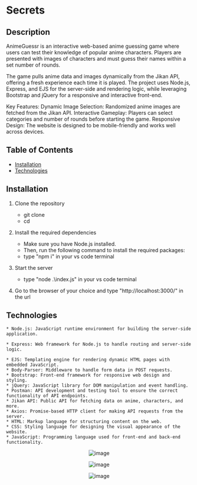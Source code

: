 # **Secrets**

## Description

AnimeGuessr is an interactive web-based anime guessing game where users can test their knowledge of popular anime characters. Players are presented with images of characters and must guess their names within a set number of rounds.

The game pulls anime data and images dynamically from the Jikan API, offering a fresh experience each time it is played. The project uses Node.js, Express, and EJS for the server-side and rendering logic, while leveraging Bootstrap and jQuery for a responsive and interactive front-end.

Key Features:
    Dynamic Image Selection: Randomized anime images are fetched from the Jikan API.
    Interactive Gameplay: Players can select categories and number of rounds before starting the game.
    Responsive Design: The website is designed to be mobile-friendly and works well across devices.

## Table of Contents
- [Installation](#Installation)
- [Technologies](#Technologies)




## Installation 

1. Clone the repository
    * git clone <repository-url>
    * cd <repository-folder>
            
2. Install the required dependencies
    * Make sure you have Node.js installed.
    * Then, run the following command to install the required packages:
    * type "npm i"  in your vs code  terminal 
      
3. Start the server
    * type "node .\index.js" in your vs code  terminal
      
4. Go to the browser of your choice and type "http://localhost:3000/" in the url
   
## Technologies 
	* Node.js: JavaScript runtime environment for building the server-side application.
 
	* Express: Web framework for Node.js to handle routing and server-side logic.
 
	* EJS: Templating engine for rendering dynamic HTML pages with embedded JavaScript.
	* Body-Parser: Middleware to handle form data in POST requests.
	* Bootstrap: Front-end framework for responsive web design and styling.
	* jQuery: JavaScript library for DOM manipulation and event handling.
	* Postman: API development and testing tool to ensure the correct functionality of API endpoints.
	* Jikan API: Public API for fetching data on anime, characters, and more.
	* Axios: Promise-based HTTP client for making API requests from the server.
	* HTML: Markup language for structuring content on the web.
	* CSS: Styling language for designing the visual appearance of the website.
	* JavaScript: Programming language used for front-end and back-end functionality.

<div align="center">

![image](https://github.com/user-attachments/assets/544b53ef-4b6c-4b66-ab94-da9cb4f2f578)


![image](https://github.com/user-attachments/assets/7b703352-ec88-4f92-85fa-39e139f4c20b)


![image](https://github.com/user-attachments/assets/2a2d022f-a861-415b-93df-c07f90ede7ea)


</div>




